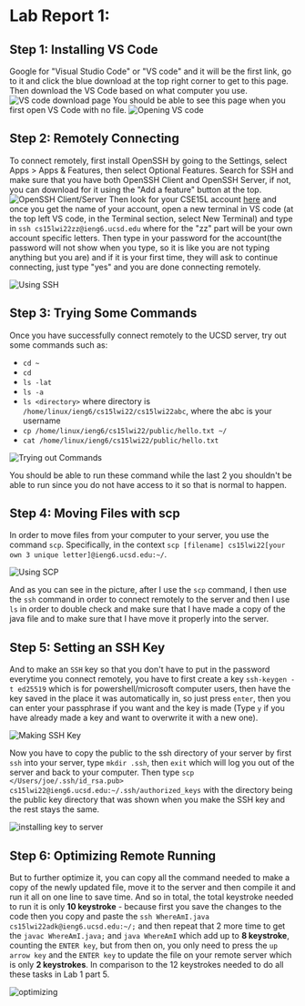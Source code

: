 # Lab Report 1: 

## Step 1: Installing VS Code

Google for "Visual Studio Code" or "VS code" and it will be the first link, go to it and click the blue download at the top right corner to get to this page. Then download the VS Code based on what computer you use.
![VS code download page](https://raw.githubusercontent.com/lvuluong/cse15l-lab-reports/main/PicsForLab1/downloadvscode.JPG)
You should be able to see this page when you first open VS Code with no file.
![Opening VS code](https://raw.githubusercontent.com/lvuluong/cse15l-lab-reports/main/PicsForLab1/vs.JPG)

## Step 2: Remotely Connecting

To connect remotely, first install OpenSSH by going to the Settings, select Apps > Apps & Features, then select Optional Features. Search for SSH and make sure that you have both OpenSSH Client and OpenSSH Server, if not, you can download for it using the "Add a feature" button at the top. 
 ![OpenSSH Client/Server](https://raw.githubusercontent.com/lvuluong/cse15l-lab-reports/main/PicsForLab1/SSH.JPG)
 Then look for your CSE15L account [here](https://sdacs.ucsd.edu/~icc/index.php) and once you get the name of your account, open a new terminal in VS code (at the top left VS code, in the Terminal section, select New Terminal) and type in `ssh cs15lwi22zz@ieng6.ucsd.edu` where for the "zz" part will be your own account specific letters. Then type in your password for the account(the password will not show when you type, so it is like you are not typing anything but you are) and if it is your first time, they will ask to continue connecting, just type "yes" and you are done connecting remotely.

 ![Using SSH](https://raw.githubusercontent.com/lvuluong/cse15l-lab-reports/main/PicsForLab1/p4lab.JPG)

## Step 3: Trying Some Commands

Once you have successfully connect remotely to the UCSD server, try out some commands such as:
* `cd ~`
* `cd`
* `ls -lat`
* `ls -a`
* `ls <directory>` where directory is `/home/linux/ieng6/cs15lwi22/cs15lwi22abc`, where the abc is your username
* `cp /home/linux/ieng6/cs15lwi22/public/hello.txt ~/`
* `cat /home/linux/ieng6/cs15lwi22/public/hello.txt`

![Trying out Commands](https://raw.githubusercontent.com/lvuluong/cse15l-lab-reports/main/PicsForLab1/tryingoutcode.JPG)

You should be able to run these command while the last 2 you shouldn't be able to run since you do not have access to it so that is normal to happen.
## Step 4: Moving Files with scp

In order to move files from your computer to your server, you use the command `scp`. Specifically, in the context `scp [filename] cs15lwi22[your own 3 unique letter]@ieng6.ucsd.edu:~/`.

![Using SCP](https://raw.githubusercontent.com/lvuluong/cse15l-lab-reports/main/PicsForLab1/scp.JPG)

And as you can see in the picture, after I use the `scp` command, I then use the `ssh` command in order to connect remotely to the server and then I use `ls` in order to double check and make sure that I have made a copy of the java file and to make sure that I have move it properly into the server.

## Step 5: Setting an SSH Key

And to make an `SSH` key so that you don't have to put in the password everytime you connect remotely, you have to first create a key `ssh-keygen -t ed25519` which is for powershell/microsoft computer users, then have the key saved in the place it was automatically in, so just press `enter`, then you can enter your passphrase if you want and the key is made (Type `y` if you have already made a key and want to overwrite it with a new one). 

![Making SSH Key](https://raw.githubusercontent.com/lvuluong/cse15l-lab-reports/main/PicsForLab1/makingprivatekey.JPG)

Now you have to copy the public to the ssh directory of your server by first `ssh` into your server, type `mkdir .ssh`, then `exit` which will log you out of the server and back to your computer. Then type `scp </Users/joe/.ssh/id_rsa.pub> cs15lwi22@ieng6.ucsd.edu:~/.ssh/authorized_keys` with the directory being the public key directory that was shown when you make the SSH key and the rest stays the same.

![installing key to server](https://raw.githubusercontent.com/lvuluong/cse15l-lab-reports/main/PicsForLab1/instalingkey.JPG)

## Step 6: Optimizing Remote Running

But to further optimize it, you can copy all the command needed to make a copy of the newly updated file, move it to the server and then compile it and run it all on one line to save time. And so in total, the total keystroke needed to run it is only **10 keystroke** - because first you save the changes to the code then you copy and paste the `ssh WhereAmI.java cs15lwi22adk@ieng6.ucsd.edu:~/;` and then repeat that 2 more time to get the `javac WhereAmI.java;` and `java WhereAmI` which add up to **8 keystroke**, counting the `ENTER key`, but from then on, you only need to press the `up arrow key` and the `ENTER key` to update the file on your remote server which is only **2 keystrokes**. In comparison to the 12 keystrokes needed to do all these tasks in Lab 1 part 5. 

![optimizing](https://raw.githubusercontent.com/lvuluong/cse15l-lab-reports/main/PicsForLab1/optimize.JPG)